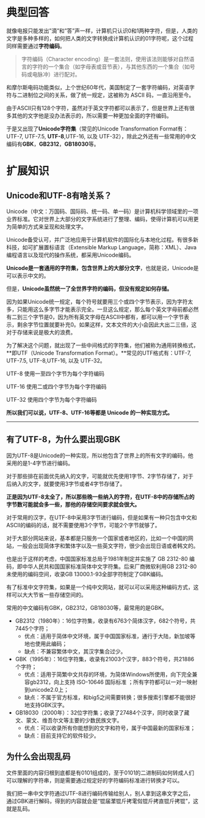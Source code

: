 # 典型回答


就像电报只能发出”滴”和”答”声一样，计算机只认识0和1两种字符，但是，人类的文字是多种多样的，如何把人类的文字转换成计算机认识的01字符呢，这个过程同样需要通过**字符编码**。



> 字符编码（Character encoding）是一套法则，使用该法则能够对自然语言的字符的一个集合（如字母表或音节表），与其他东西的一个集合（如号码或电脉冲）进行配对。
>

<font style="color:rgb(153, 153, 153);"></font>

和摩尔斯电码功能类似，上个世纪60年代，美国制定了一套字符编码，对英语字符与二进制位之间的关系，做了统一规定，这被称为 ASCII 码，一直沿用至今。



由于ASCII只有128个字符，虽然对于英文字符都可以表示了，但是世界上还有很多其他的文字他是没办法表示的，所以需要一种更加全面的字符编码。



于是又出现了**Unicode字符集**（常见的Unicode Transformation Format有：UTF-7, UTF-7.5, **UTF-8**,UTF-16, 以及 UTF-32），除此之外还有一些常用的中文编码有**GBK**，**GB2312**，**GB18030**等。



# 扩展知识


## Unicode和UTF-8有啥关系？


Unicode（中文：万国码、国际码、统一码、单一码）是计算机科学领域里的一项业界标准。它对世界上大部分的文字系统进行了整理、编码，使得计算机可以用更为简单的方式来呈现和处理文字。



Unicode备受认可，并广泛地应用于计算机软件的国际化与本地化过程。有很多新科技，如可扩展置标语言（Extensible Markup Language，简称：XML）、Java编程语言以及现代的操作系统，都采用Unicode编码。



**Unicode是一套通用的字符集，包含世界上的大部分文字**，也就是说，Unicode是可以表示中文的。



但是，**Unicode虽然统一了全世界字符的编码，但没有规定如何存储。**



因为如果Unicode统一规定，每个符号就要用三个或四个字节表示，因为字符太多，只能用这么多字节才能表示完全。一旦这么规定，那么每个英文字母前都必然有二到三个字节是0，因为所有英文字母在ASCII中都有，都可以用一个字节表示，剩余字节位置就要补充0。如果这样，文本文件的大小会因此大出二三倍，这对于存储来说是极大的浪费。



为了解决这个问题，就出现了一些中间格式的字符集，他们被称为通用转换格式，**即UTF（Unicode Transformation Format）。**常见的UTF格式有：UTF-7, UTF-7.5, UTF-8,UTF-16, 以及 UTF-32。



UTF-8 使用一至四个字节为每个字符编码

UTF-16 使用二或四个字节为每个字符编码

UTF-32 使用四个字节为每个字符编码



**所以我们可以说，UTF-8、UTF-16等都是 Unicode 的一种实现方式。**

****

## 有了UTF-8，为什么要出现GBK  

因为UTF-8是Unicode的一种实现，所以他包含了世界上的所有文字的编码，他采用的是1-4字节进行编码。



对于那些排在前面优先纳入的文字，可能就优先使用1字节、2字节存储了，对于后纳入的文字，就要使用3字节或者4字节存储了。



**正是因为UTF-8太全了，所以那些晚一些纳入的字符，在UTF-8中的存储所占的字节数可能就会多一些，那他的存储空间要求就会很大。**



对于常用的汉字，在UTF-8中采用3字节进行编码，但是如果有一种只包含中文和ASCII的编码的话，就不需要使用3个字节，可能2个字节就够了。



对于大部分网站来说，基本都是只服务一个国家或者地区的，比如一个中国的网站，一般会出现简体字和繁体字以及一些英文字符，很少会出现日语或者韩文的。



也是出于这样的考虑，中国国家标准总局于1981年制定并实施了 GB 2312-80 编码，即中华人民共和国国家标准简体中文字符集。后来厂商微软利用GB 2312-80未使用的编码空间，收录GB 13000.1-93全部字符制定了GBK编码。



有了标准中文字符集，如果是一个纯中文网站，就可以可以采用这种编码方式，这样可以大大节省一些存储空间的。



常用的中文编码有GBK，GB2312，GB18030等，最常用的是GBK。

+ GB2312（1980年）：16位字符集，收录有6763个简体汉字，682个符号，共7445个字符；
    - 优点：适用于简体中文环境，属于中国国家标准，通行于大陆，新加坡等地也使用此编码；
    - 缺点：不兼容繁体中文，其汉字集合过少。
+ GBK（1995年）：16位字符集，收录有21003个汉字，883个符号，共21886个字符；
    - 优点：适用于简繁中文共存的环境，为简体Windows所使用，向下完全兼容gb2312，向上支持 ISO-10646 国际标准 ；所有字符都可以一对一映射到unicode2.0上；
    - 缺点：不属于官方标准，和big5之间需要转换；很多搜索引擎都不能很好地支持GBK汉字。
+ GB18030（2000年）：32位字符集；收录了27484个汉字，同时收录了藏文、蒙文、维吾尔文等主要的少数民族文字。
    - 优点：可以收录所有你能想到的文字和符号，属于中国最新的国家标准；
    - 缺点：目前支持它的软件较少。



## 为什么会出现乱码
文件里面的内容归根到底都是有0101组成的，至于0101的二进制码如何转成人们可以理解的字符串，则是需要通过规定好的字符编码标准进行转换才可以。



我们把一串中文字符通过UTF-8进行编码传输给别人，别人拿到这串文字之后，通过GBK进行解码，得到的内容就会是“锟届瀿锟斤拷雮傡锟斤拷直锟斤拷锟”，这就是乱码。



